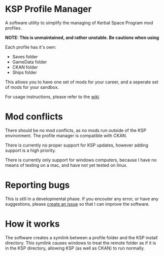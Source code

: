 # KSP Profile Manager
A software utility to simplify the managing of Kerbal Space Program mod profiles.

**NOTE: This is unmaintained, and rather unstable. Be cautions when using**

Each profile has it's own:
  - Saves folder
  - GameData folder
  - CKAN folder
  - Ships folder
  
This allows you to have one set of mods for your career, and a seperate set of mods for your sandbox.

For usage instructions, please refer to the [wiki](https://github.com/Aree-Vanier/KSP-Profile-Manager/wiki)

# Mod conflicts
There should be no mod conflicts, as no mods run outside of the KSP environment. The profile manager is compatible with CKAN.

There is currently no proper support for KSP updates, however adding support is a high priority.

There is currently only support for windows computers, because I have no means of testing on a mac, and have not yet tested on linux.

# Reporting bugs
This is still in a developmental phase. If you encouter any error, or have any suggestions, please [create an issue](https://github.com/Aree-Vanier/KSP-Profile-Manager/issues) so that I can improve the software.

# How it works
The software creates a symlink between a profile folder and the KSP install directory. This symlink causes windows to treat the remote folder as if it is in the KSP directory, allowing KSP (as well as CKAN) to run normally.
